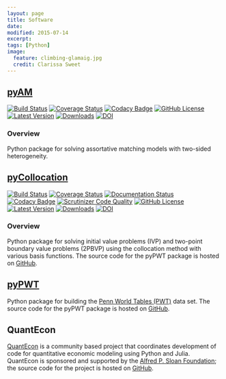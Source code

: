 ```yaml
---
layout: page
title: Software
date: 
modified: 2015-07-14
excerpt:
tags: [Python]
image:
  feature: climbing-glamaig.jpg
  credit: Clarissa Sweet
---
```


## [pyAM](/software/pyAM)

[![Build Status](https://travis-ci.org/davidrpugh/pyAM.svg?branch=master)](https://travis-ci.org/davidrpugh/pyAM)
[![Coverage Status](https://coveralls.io/repos/davidrpugh/pyAM/badge.svg?branch=master)](https://coveralls.io/github/davidrpugh/pyAM?branch=master)
[![Codacy Badge](https://www.codacy.com/project/badge/f051d7b5ccce47cfa3d6907c9a1bd6bf)](https://www.codacy.com/app/drobert-pugh/pyAM)
[![GitHub License](https://img.shields.io/github/license/davidrpugh/pyAM.svg)]()
[![Latest Version](https://img.shields.io/pypi/v/pyAM.svg)](https://pypi.python.org/pypi/pyAM/)
[![Downloads](https://img.shields.io/pypi/dm/pyAM.svg)](https://pypi.python.org/pypi/pyAM/)
[![DOI](https://zenodo.org/badge/doi/10.5281/zenodo.20223.svg)](http://dx.doi.org/10.5281/zenodo.20223)

### Overview
Python package for solving assortative matching models with two-sided heterogeneity. 


## [pyCollocation](/software/pyCollocation)

[![Build Status](https://travis-ci.org/davidrpugh/pyCollocation.svg?branch=master)](https://travis-ci.org/davidrpugh/pyCollocation)
[![Coverage Status](https://coveralls.io/repos/davidrpugh/pyCollocation/badge.svg?branch=master)](https://coveralls.io/r/davidrpugh/pyCollocation?branch=master)
[![Documentation Status](https://readthedocs.org/projects/pycollocation/badge/?version=latest)](https://readthedocs.org/projects/pycollocation/?badge=latest)
[![Codacy Badge](https://www.codacy.com/project/badge/4838082c243c48afa392aabc7cce54ab)](https://www.codacy.com/app/drobert-pugh/pyCollocation)
[![Scrutinizer Code Quality](https://scrutinizer-ci.com/g/davidrpugh/pyCollocation/badges/quality-score.png?b=master)](https://scrutinizer-ci.com/g/davidrpugh/pyCollocation/?branch=master)
[![GitHub License](https://img.shields.io/github/license/davidrpugh/pyCollocation.svg)]()
[![Latest Version](https://img.shields.io/pypi/v/pyCollocation.svg)](https://pypi.python.org/pypi/pyCollocation/)
[![Downloads](https://img.shields.io/pypi/dm/pyCollocation.svg)](https://pypi.python.org/pypi/pyCollocation/)
[![DOI](https://zenodo.org/badge/doi/10.5281/zenodo.20220.svg)](http://dx.doi.org/10.5281/zenodo.20220)

### Overview 

Python package for solving initial value problems (IVP) and two-point boundary value problems (2PBVP) using the collocation method with various basis functions. The source code for the pyPWT package is hosted on [GitHub](https://github.com/davidrpugh/pyCollocation).

## [pyPWT]((/software/pypwt))
Python package for building the [Penn World Tables (PWT)](http://www.rug.nl/research/ggdc/data/penn-world-table) data set. The source code for the pyPWT package is hosted on [GitHub](https://github.com/davidrpugh/penn-world-tables).

## QuantEcon
[QuantEcon](http://jstac.github.io/quant-econ/) is a community based project that coordinates development of code for quantitative economic modeling using Python and Julia. QuantEcon is sponsored and supported by the [Alfred P. Sloan Foundation](http://www.sloan.org/); the source code for the project is hosted on [GitHub](https://github.com/jstac/quant-econ).


